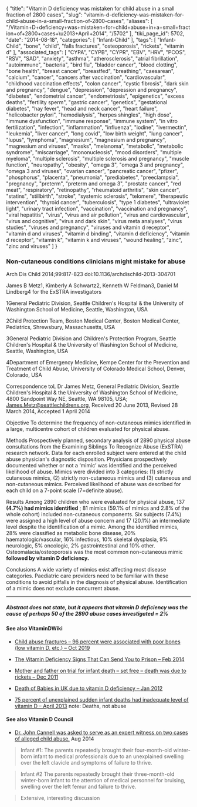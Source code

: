 {
    "title": "Vitamin D deficiency was mistaken for child abuse in a small fraction of 2800 cases",
    "slug": "vitamin-d-deficiency-was-mistaken-for-child-abuse-in-a-small-fraction-of-2800-cases",
    "aliases": [
        "/Vitamin+D+deficiency+was+mistaken+for+child+abuse+in+a+small+fraction+of+2800+cases+\u2013+April+2014",
        "/5702"
    ],
    "tiki_page_id": 5702,
    "date": "2014-08-18",
    "categories": [
        "Infant-Child"
    ],
    "tags": [
        "Infant-Child",
        "bone",
        "child",
        "falls fractures",
        "osteoporosis",
        "rickets",
        "vitamin d"
    ],
    "associated_tags": [
        "CYPA",
        "CYPB",
        "CYPR",
        "EBV",
        "HRV",
        "PCOS",
        "RSV",
        "SAD",
        "anxiety",
        "asthma",
        "atherosclerosis",
        "atrial fibrillation",
        "autoimmune",
        "bacteria",
        "bird flu",
        "bladder cancer",
        "blood clotting",
        "bone health",
        "breast cancer",
        "breastfed",
        "breathing",
        "caesarean",
        "calcium",
        "cancer",
        "cancers after vaccination",
        "cardiovascular",
        "childhood vaccination effects",
        "colon cancer",
        "cystic fibrosis",
        "dark skin and pregnancy",
        "dengue",
        "depression",
        "depression and pregnancy",
        "diabetes",
        "endometrial cancer",
        "endometriosis",
        "epigenetics",
        "excess deaths",
        "fertility sperm",
        "gastric cancer",
        "genetics",
        "gestational diabetes",
        "hay fever",
        "head and neck cancer",
        "heart failure",
        "helicobacter pylori",
        "hemodialysis",
        "herpes shingles",
        "high dose",
        "immune dysfunction",
        "immune response",
        "immune system",
        "in vitro fertilization",
        "infection",
        "inflammation",
        "influenza",
        "iodine",
        "ivermectin",
        "leukemia",
        "liver cancer",
        "long covid",
        "low birth weight",
        "lung cancer",
        "lupus",
        "lymphoma",
        "magnesium",
        "magnesium and pregnancy",
        "magnesium and viruses",
        "masks",
        "melanoma",
        "metabolic",
        "metabolic syndrome",
        "miscarriage",
        "mononucleosis",
        "mood disorders",
        "multiple myeloma",
        "multiple sclerosis",
        "multiple sclerosis and pregnancy",
        "muscle function",
        "neuropathy",
        "obesity",
        "omega 3",
        "omega 3 and pregnancy",
        "omega 3 and viruses",
        "ovarian cancer",
        "pancreatic cancer",
        "pfizer",
        "phosphorus",
        "placenta",
        "pneumonia",
        "prediabetes",
        "preeclampsia",
        "pregnancy",
        "preterm",
        "preterm and omega 3",
        "prostate cancer",
        "red meat",
        "respiratory",
        "retinopathy",
        "rheumatoid arthritis",
        "skin cancer",
        "statins",
        "stillbirth",
        "stroke",
        "systemic sclerosis",
        "telomere",
        "therapeutic intervention",
        "thyroid cancer",
        "tuberculosis",
        "type 1 diabetes",
        "ultraviolet light",
        "urinary tract infection",
        "vaccination",
        "vaccination and pregnancy",
        "viral hepatitis",
        "virus",
        "virus and air pollution",
        "virus and cardiovascular",
        "virus and cognitive",
        "virus and dark skin",
        "virus meta analyses",
        "virus studies",
        "viruses and pregnancy",
        "viruses and vitamin d receptor",
        "vitamin d and viruses",
        "vitamin d binding",
        "vitamin d deficiency",
        "vitamin d receptor",
        "vitamin k",
        "vitamin k and viruses",
        "wound healing",
        "zinc",
        "zinc and viruses"
    ]
}


### Non-cutaneous conditions clinicians might mistake for abuse

Arch Dis Child 2014;99:817-823 doi:10.1136/archdischild-2013-304701

James B Metz1, Kimberly A Schwartz2, Kenneth W Feldman3, Daniel M Lindberg4 for the ExSTRA investigators

1General Pediatric Division, Seattle Children's Hospital & the University of Washington School of Medicine, Seattle, Washington, USA

2Child Protection Team, Boston Medical Center, Boston Medical Center, Pediatrics, Shrewsbury, Massachusetts, USA

3General Pediatric Division and Children's Protection Program, Seattle Children's Hospital & the University of Washington School of Medicine, Seattle, Washington, USA

4Department of Emergency Medicine, Kempe Center for the Prevention and Treatment of Child Abuse, University of Colorado Medical School, Denver, Colorado, USA

Correspondence toL Dr James Metz, General Pediatric Division, Seattle Children's Hospital & the University of Washington School of Medicine, 4800 Sandpoint Way NE, Seattle, WA 98105, USA; James.Metz@seattlechildrens.org, Received 20 June 2013, Revised 28 March 2014, Accepted 1 April 2014

Objective To determine the frequency of non-cutaneous mimics identified in a large, multicentre cohort of children evaluated for physical abuse.

Methods Prospectively planned, secondary analysis of 2890 physical abuse consultations from the Examining Siblings To Recognize Abuse (ExSTRA) research network. Data for each enrolled subject were entered at the child abuse physician's diagnostic disposition. Physicians prospectively documented whether or not a ‘mimic’ was identified and the perceived likelihood of abuse. Mimics were divided into 3 categories: (1) strictly cutaneous mimics, (2) strictly non-cutaneous mimics and (3) cutaneous and non-cutaneous mimics. Perceived likelihood of abuse was described for each child on a 7-point scale (7=definite abuse).

Results Among 2890 children who were evaluated for physical abuse, 137  **(4.7%) had mimics identified** ; 81 mimics (59.1% of mimics and 2.8% of the whole cohort) included non-cutaneous components. Six subjects (7.4%) were assigned a high level of abuse concern and 17 (20.1%) an intermediate level despite the identification of a mimic. Among the identified mimics, 28% were classified as metabolic bone disease, 20% haematologic/vascular, 16% infectious, 10% skeletal dysplasia, 9% neurologic, 5% oncologic, 2% gastrointestinal and 10% other. Osteomalacia/osteoporosis was the most common non-cutaneous mimic  **followed by vitamin D deficiency.** 

Conclusions A wide variety of mimics exist affecting most disease categories. Paediatric care providers need to be familiar with these conditions to avoid pitfalls in the diagnosis of physical abuse. Identification of a mimic does not exclude concurrent abuse.

---

##### Abstract does not state, but it appears that vitamin D deficiency was the cause of perhaps 50 of the 2890 abuse cases investigated =  2%

#### See also VitaminDWiki

* [Child abuse fractures – 96 percent were associated with poor bones (low vitamin D, etc.) – Oct 2019](/tags/child-abuse-fractures-96-percent-were-associated-with-poor-bones-low-vitamin-d-etc-oct-2019.html)

* [The Vitamin Deficiency Signs That Can Send You to Prison – Feb 2014](/posts/the-vitamin-deficiency-signs-that-can-send-you-to-prison)

* [Mother and father on trial for infant death – set free – death was due to rickets – Dec 2011](/tags/mother-and-father-on-trial-for-infant-death-set-free-death-was-due-to-rickets-dec-2011.html)

* [Death of Babies in UK due to vitamin D deficiency – Jan 2012](/tags/death-of-babies-in-uk-due-to-vitamin-d-deficiency-jan-2012.html)

* [75 percent of unexplained sudden infant deaths had inadequate level of vitamin D – April 2013](/posts/75-percent-of-unexplained-sudden-infant-deaths-had-inadequate-level-of-vitamin-d)  note: Deaths, not abuse

#### See also Vitamin D Council

* [Dr. John Cannell was asked to serve as an expert witness on two cases of alleged child abuse.](http://www.vitamindcouncil.org/blog/child-abuse-or-infantile-rickets/?mc_cid=fe0f868640&mc_eid=1f9eb8e0b6#) Aug 2014

> Infant #1: The parents repeatedly brought their four-month-old winter-born infant to medical professionals due to an unexplained swelling over the left clavicle and symptoms of failure to thrive.

> Infant #2 The parents repeatedly brought their three-month-old winter-born infant to the attention of medical personnel for bruising, swelling over the left femur and failure to thrive.

> Extensive, interesting discussion